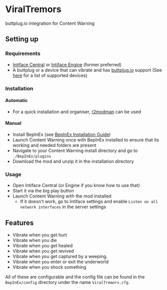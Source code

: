 # ViralTremors
buttplug.io integration for Content Warning

## Setting up

### Requirements
- [Intiface Central](https://github.com/intiface/intiface-central/releases) or [Intiface Engine](https://github.com/intiface/intiface-engine/releases) (former preferred)
- A buttplug or a device that can vibrate and has [buttplug.io](https://buttplug.io) support (See [here](https://iostindex.com/?filter0Availability=Available%2CDIY&filter1ButtplugSupport=4&filter2Features=OutputsVibrators) for a list of supported devices)

### Installation

#### Automatic

- For a quick installation and organiser, [r2modman](https://github.com/ebkr/r2modmanPlus) can be used

#### Manual
- Install BepInEx (see [BepInEx Installation Guide](https://docs.bepinex.dev/articles/user_guide/installation/index.html))
- Launch Content Warning once with BepInEx installed to ensure that its working and needed folders are present
- Navigate to your Content Warning install directory and go to `./BepInEx/plugins`
- Download the mod and unzip it in the installation directory

### Usage
- Open Intiface Central (or Engine if you know how to use that)
- Start it via the big play button
- Launch Content Warning with the mod installed
  - If it doesn't work, go to Intiface settings and enable `Listen on all network interfaces` in the server settings


## Features
- Vibrate when you get hurt
- Vibrate when you die
- Vibrate when you get healed
- Vibrate when you get revived
- Vibrate when you get captured by a weeping.
- Vibrate when you enter or exit the underworld
- Vibrate when you shock something

All of these are configurable and the config file can be found in the `BepInEx/config` directory under the name `ViralTremors.cfg`.
